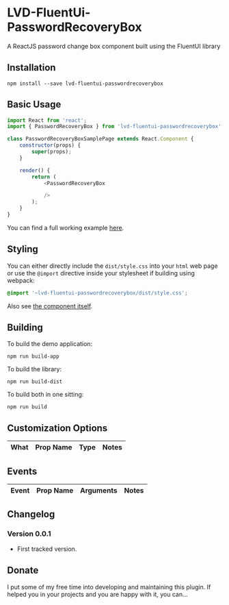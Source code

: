 # LVD-FluentUi-PasswordRecoveryBox

A ReactJS password change box component built using the FluentUI library

## Installation
<a name="c-installation"></a>

`npm install --save lvd-fluentui-passwordrecoverybox`

## Basic Usage
<a name="c-basic-usage"></a>

```javascript
import React from 'react';
import { PasswordRecoveryBox } from 'lvd-fluentui-passwordrecoverybox';

class PasswordRecoveryBoxSamplePage extends React.Component {
	constructor(props) {
		super(props);
	}

	render() {
		return (
			<PasswordRecoveryBox 

			/>
		);
	}
}
```

You can find a full working example [here]().

## Styling
<a name="c-styling"></a>

You can either directly include the `dist/style.css` into your `html` web page or use the `@import` directive inside your stylesheet if building using webpack:

```css
@import '~lvd-fluentui-passwordrecoverybox/dist/style.css';
```

Also see [the component itself]().


## Building
<a name="c-building"></a>

To build the demo application: 

```
npm run build-app
```

To build the library: 

```
npm run build-dist
```

To build both in one sitting: 

```
npm run build
```

## Customization Options
<a name="c-customization"></a>

| What | Prop Name | Type | Notes |
| --- | --- | --- | --- |

## Events
<a name="c-events"></a>

| Event | Prop Name | Arguments | Notes |
| --- | --- | --- | --- |

## Changelog
<a name="c-changelog"></a>

### Version 0.0.1

- First tracked version.

## Donate
<a name="c-donate"></a>

I put some of my free time into developing and maintaining this plugin.
If helped you in your projects and you are happy with it, you can...